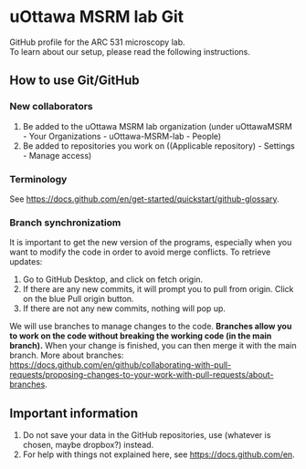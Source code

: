 # uOttawa MSRM lab Git
GitHub profile for the ARC 531 microscopy lab.  
To learn about our setup, please read the following instructions.
  
## How to use Git/GitHub
### New collaborators
1. Be added to the uOttawa MSRM lab organization (under uOttawaMSRM - Your Organizations - uOttawa-MSRM-lab - People)
2. Be added to repositories you work on ((Applicable repository) - Settings - Manage access)

### Terminology
See https://docs.github.com/en/get-started/quickstart/github-glossary.

### Branch synchronizatiom
It is important to get the new version of the programs, especially when you want to modify the code in order to avoid merge conflicts.
To retrieve updates:
1. Go to GitHub Desktop, and click on fetch origin.
2. If there are any new commits, it will prompt you to pull from origin. Click on the blue Pull origin button.
3. If there are not any new commits, nothing will pop up.

We will use branches to manage changes to the code. **Branches allow you to work on the code without breaking the working code (in the main branch).** When your change is finished, you can then merge it with the main branch.
More about branches: https://docs.github.com/en/github/collaborating-with-pull-requests/proposing-changes-to-your-work-with-pull-requests/about-branches.


## Important information
1. Do not save your data in the GitHub repositories, use (whatever is chosen, maybe dropbox?) instead.
2. For help with things not explained here, see https://docs.github.com/en.

